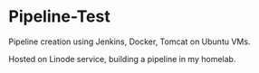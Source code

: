 # Pipeline-Test
Pipeline creation using Jenkins, Docker, Tomcat on Ubuntu VMs. 

Hosted on Linode service, building a pipeline in my homelab. 
